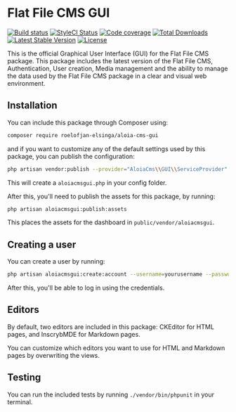 # Flat File CMS GUI

[![Build status](https://travis-ci.com/roelofjan-elsinga/flat-file-cms-gui.svg)](https://travis-ci.com/roelofjan-elsinga/flat-file-cms-gui)
[![StyleCI Status](https://github.styleci.io/repos/193145501/shield)](https://github.styleci.io/repos/193145501)
[![Code coverage](https://codecov.io/gh/roelofjan-elsinga/aloia-cms-gui/branch/master/graph/badge.svg)](https://codecov.io/gh/roelofjan-elsinga/aloia-cms-gui)
[![Total Downloads](https://poser.pugx.org/roelofjan-elsinga/aloia-cms-gui/downloads)](https://packagist.org/packages/roelofjan-elsinga/aloia-cms-gui)
[![Latest Stable Version](https://poser.pugx.org/roelofjan-elsinga/aloia-cms-gui/v/stable)](https://packagist.org/packages/roelofjan-elsinga/aloia-cms-gui)
[![License](https://poser.pugx.org/roelofjan-elsinga/aloia-cms-gui/license)](https://packagist.org/packages/roelofjan-elsinga/aloia-cms-gui)

This is the official Graphical User Interface (GUI) for the Flat File CMS package. 
This package includes the latest version of the Flat File CMS, Authentication, User creation, 
Media management and the ability to manage the data used by the Flat File CMS package in a clear 
and visual web environment.

## Installation

You can include this package through Composer using:

```bash
composer require roelofjan-elsinga/aloia-cms-gui
```

and if you want to customize any of the default settings used by this package, you can publish the configuration: 

```bash
php artisan vendor:publish --provider="AloiaCms\\GUI\\ServiceProvider"
```

This will create a ``aloiacmsgui.php`` in your config folder.

After this, you'll need to publish the assets for this package, by running:

```bash
php artisan aloiacmsgui:publish:assets
```

This places the assets for the dashboard in ``public/vendor/aloiacmsgui``.

## Creating a user

You can create a user by running:

```bash
php artisan aloiacmsgui:create:account --username=yourusername --password=yourpassword
```

After this, you'll be able to log in using the credentials.

## Editors

By default, two editors are included in this package: CKEditor for HTML pages, and InscrybMDE for Markdown pages.

You can customize which editors you want to use for HTML and Markdown pages by overwriting the views.

## Testing

You can run the included tests by running ``./vendor/bin/phpunit`` in your terminal.
